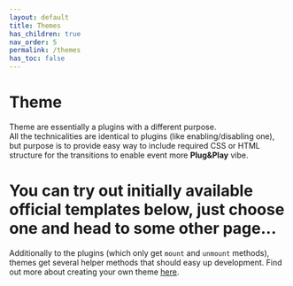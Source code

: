 ```yaml
---
layout: default
title: Themes
has_children: true
nav_order: 5
permalink: /themes
has_toc: false
---
```


# Theme
Theme are essentially a plugins with a different purpose.  
All the technicalities are identical to plugins (like enabling/disabling one), 
but purpose is to provide easy way to include required CSS or HTML structure for the transitions to enable event more **Plug&Play** vibe. 

# You can try out initially available official templates below, just choose one and head to some other page...  

Additionally to the plugins (which only get `mount` and `unmount` methods), themes get several helper methods that should easy up development. Find out more about creating your own theme [here](/themes/create-theme).